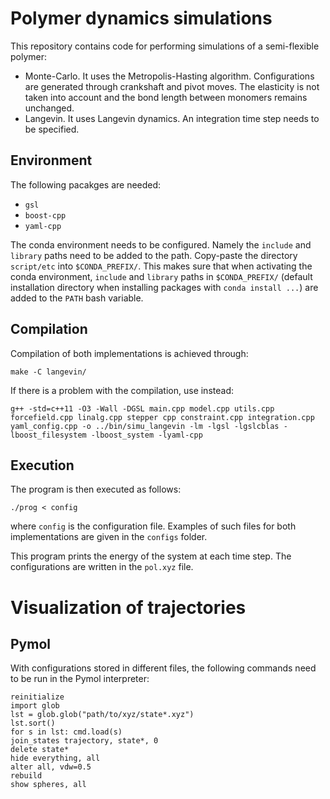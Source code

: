 # Polymer dynamics simulations
This repository contains code for performing simulations of a semi-flexible polymer:
* Monte-Carlo. It uses the Metropolis-Hasting algorithm. Configurations are generated through crankshaft and pivot moves. The elasticity is not taken into account and the bond length between monomers remains unchanged.
* Langevin. It uses Langevin dynamics. An integration time step needs to be specified.

## Environment
The following pacakges are needed:
* `gsl`
* `boost-cpp`
* `yaml-cpp`

The conda environment needs to be configured. Namely the `include` and `library` paths need to be added to the path.
Copy-paste the directory `script/etc` into `$CONDA_PREFIX/`. This makes sure that when
activating the conda environment, `include` and `library` paths in `$CONDA_PREFIX/`
(default installation directory when installing packages with `conda install ...`) are
added to the `PATH` bash variable.

## Compilation
Compilation of both implementations is achieved through:
```
make -C langevin/
```

If there is a problem with the compilation, use instead:
```
g++ -std=c++11 -O3 -Wall -DGSL main.cpp model.cpp utils.cpp forcefield.cpp linalg.cpp stepper cpp constraint.cpp integration.cpp yaml_config.cpp -o ../bin/simu_langevin -lm -lgsl -lgslcblas -lboost_filesystem -lboost_system -lyaml-cpp
```

## Execution
The program is then executed as follows:
```
./prog < config
```
where `config` is the configuration file. Examples of such files for both implementations are given in the `configs` folder.

This program prints the energy of the system at each time step. The configurations are written in the `pol.xyz` file.

# Visualization of trajectories
## Pymol
With configurations stored in different files, the following commands need to be run in the Pymol interpreter:
```
reinitialize
import glob
lst = glob.glob("path/to/xyz/state*.xyz")
lst.sort()
for s in lst: cmd.load(s)
join_states trajectory, state*, 0
delete state*
hide everything, all
alter all, vdw=0.5
rebuild
show spheres, all
```

